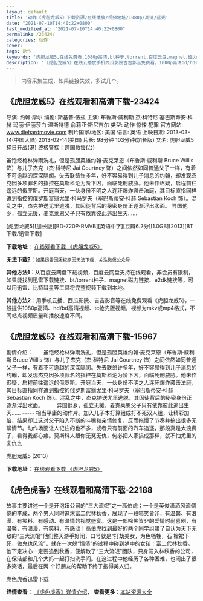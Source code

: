 ```yaml
---
layout: default
title: '动作《虎胆龙威5》下载资源/在线播放/视频地址/1080p/高清/蓝光'
date: "2021-07-10T14:40:22+0800"
last_modified_at: "2021-07-10T14:40:22+0800"
permalink: /23424/
categories: 动作
cover:
tags: 动作
keywords: '虎胆龙威5,在线免费看,1080p高清,bt种子,torrent,百度云盘,magnet,磁力链,迅雷下载资源'
description: '《虎胆龙威5》在线云播放手机西瓜影院吉吉影音免费看，1080p高清bd/hd未删减完整版和tc抢先枪版，mkv/mp4格式，附带bt/torrent种子、magnet/磁力链、百度云盘、网盘资源迅雷下载链接'
---
```


>内容采集生成，如果链接失效，多试几个。


## 《虎胆龙威5》在线观看和高清下载-23424

导演: 约翰·摩尔 编剧: 斯基普·伍兹 主演: 布鲁斯·威利斯 杰·科特尼 塞巴斯蒂安·科赫 玛丽·伊丽莎白·温斯特德 俞莉亚·斯尼吉尔 类型: 动作 惊悚 犯罪 官方网站: www.diehardmovie.com 制片国家/地区: 美国 语言: 英语 上映日期: 2013-03-14(中国大陆) 2013-02-14(美国) 片长: 98分钟 103分钟(加长版) 又名: 虎胆龙威5 择日开战(港) 终极警探：跨国救援(台)

虽饱经枪林弹雨洗礼，但是孤胆英雄约翰·麦克莱恩（布鲁斯·威利斯 Bruce Willis 饰）与儿子杰克（杰·科特尼 Jai Courtney 饰）之间依然如同普通父子一样，有着不可逾越的深深隔阂。失去联络许多年，好不容易得到儿子消息的约翰，却发现杰克因多项罪名的指控在莫斯科沦为阶下囚，面临死刑威胁。他未作迟疑，启程前往遥远的俄罗斯。开庭当天，一伙身份不明之人连环爆炸袭击法庭，其目标直指同样遭到指控的俄罗斯富翁尤里·科马罗夫（塞巴斯蒂安·科赫 Sebastian Koch 饰）。混乱之中，杰克护送尤里逃脱，其囚徒背后的秘密身份正逐渐浮出水面。 异国他乡，孤立无援，麦克莱恩父子只有依靠彼此逃出生天……


[虎胆龙威5][加长版][BD-720P-RMVB][英语中字][豆瓣6.2分][1.0GB][2013][BT下载/迅雷下载]

**下载地址**： [在线观看下载 《虎胆龙威5》](https://www.btdx8.com/torrent/a_good_day_to_die_hard_2013.html) 


**无法下载?**：`如果迅雷因版权原因无法下载，关注微信公众号 `

**其他方法1**：从百度云网盘下载视频，百度云网盘支持在线观看，非会员有限制，如果能找到迅雷下载链接、bt/torrent种子、magnet磁力链接、e2dk链接等，可以用迅雷、比特彗星等工具将完整视频下载到本地。

**其他方法2**：用手机云播、西瓜影院、吉吉影音等在线免费观看《虎胆龙威5》，一般提供1080p高清、hd/bd高清视频、tc抢先版视频，视频为mkv或mp4格式，不同站点视频质量和播放速度不同。


## 《虎胆龙威5》在线观看和高清下载-15967

剧情介绍：　　虽饱经枪林弹雨洗礼，但是孤胆英雄约翰·麦克莱恩（布鲁斯·威利斯 Bruce Willis 饰）与儿子杰克（杰·科特尼 Jai Courtney 饰）之间依然如同普通父子一样，有着不可逾越的深深隔阂。失去联络许多年，好不容易得到儿子消息的约翰，却发现杰克因多项罪名的指控在莫斯科沦为阶下囚，面临死刑威胁。他未作迟疑，启程前往遥远的俄罗斯。开庭当天，一伙身份不明之人连环爆炸袭击法庭，其目标直指同样遭到指控的俄罗斯富翁尤里·科马罗夫（塞巴斯蒂安·科赫 Sebastian Koch 饰）。混乱之中，杰克护送尤里逃脱，其囚徒背后的秘密身份正逐渐浮出水面。  　　异国他乡，孤立无援，麦克莱恩父子只有依靠彼此逃出生天…… ----- 相当平庸的动作片。加入儿子本打算组成打不死双人组，让精彩加倍，结果却让这对父子陷入不断的斗嘴和亲情修复，反而拖慢了节奏并搞出很多无聊情节。动作场面让人记住的也不多，或者只有前面的汽车追逐，那段真是太浪费了，看得我都心疼。莫斯科人跟你无冤无仇，何必把人家搞成那样，就不怕尤里的复仇么


虎胆龙威5 (2013)

**下载地址**： [在线观看下载 《虎胆龙威5》](https://www.btbtdy.me/btdy/dy2560.html) 


## 《虎色虎香》在线观看和高清下载-22188

故事主要讲述一个是开泡妞公司的“三大流氓”之一高伯虎；一个是英俊潇洒风流倜傥的李成，两个男人同时追求富二代林秋香，展现了一段啼笑皆非，有温馨、有浪漫、有笑料、有感动、有温情的视觉盛宴。这是一部啼笑皆非的爱情时尚喜剧，有温馨，有浪漫，有笑料，有感动！高伯虎找到最好的两个同学组建了自认为天下无敌的“三大流氓”他们整天游手好闲，口号就是“打劫美女，为色牺牲，石 榴裙下死，做鬼也风流”。就在一次躲“情债”的过程中碰到梦中的女孩：富二代林秋香。他下定决心一定要追到秋香，便解散了“三大流氓”团队，只身闯入林秋香的公司，在保洁部和几个大妈一起打扫洗手间。在这过程中他经历了各种困难，也闹出了很多笑话，最后在两 个好朋友的帮助下终于抱得美人归。


虎色虎香迅雷下载

**详情查看**： [《虎色虎香》详情介绍](/movie/22188/)， **查看更多**：[本站资源大全](/movie/t/all/)

